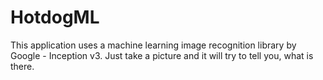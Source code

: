 # HotdogML
This application uses a machine learning image recognition library by Google - Inception v3.
Just take a picture and it will try to tell you, what is there.
